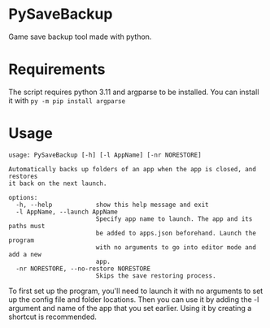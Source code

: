 # PySaveBackup
Game save backup tool made with python.
# Requirements
The script requires python 3.11 and argparse to be installed. You can install it with ```py -m pip install argparse```
# Usage
```
usage: PySaveBackup [-h] [-l AppName] [-nr NORESTORE]

Automatically backs up folders of an app when the app is closed, and restores
it back on the next launch.

options:
  -h, --help            show this help message and exit
  -l AppName, --launch AppName
                        Specify app name to launch. The app and its paths must
                        be added to apps.json beforehand. Launch the program
                        with no arguments to go into editor mode and add a new
                        app.
  -nr NORESTORE, --no-restore NORESTORE
                        Skips the save restoring process.
```
To first set up the program, you'll need to launch it with no arguments to set up the config file and folder locations.
Then you can use it by adding the -l argument and name of the app that you set earlier. Using it by creating a shortcut is recommended.


